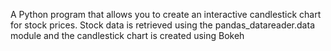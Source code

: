 A Python program that allows you to create an interactive candlestick chart for stock prices. Stock data is retrieved using the pandas_datareader.data module and the candlestick chart is created using Bokeh